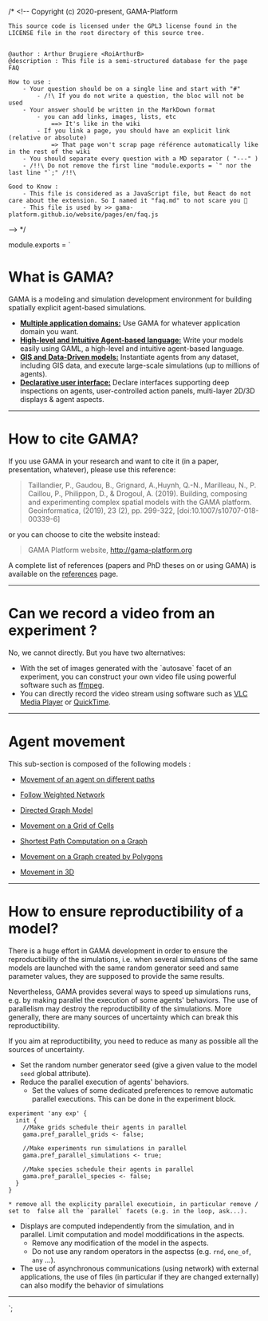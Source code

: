 /* <!--
	Copyright (c) 2020-present, GAMA-Platform

	This source code is licensed under the GPL3 license found in the
	LICENSE file in the root directory of this source tree.


	@author : Arthur Brugiere <RoiArthurB>
	@description : This file is a semi-structured database for the page FAQ 

	How to use :
		- Your question should be on a single line and start with "#"
			- /!\ If you do not write a question, the bloc will not be used
		- Your answer should be written in the MarkDown format 
			- you can add links, images, lists, etc 
				==> It's like in the wiki
			- If you link a page, you should have an explicit link (relative or absolute) 
				=> That page won't scrap page référence automatically like in the rest of the wiki
		- You should separate every question with a MD separator ( "---" )
		- /!!\ Do not remove the first line "module.exports = `" nor the last line "`;" /!!\

	Good to Know : 
		- This file is considered as a JavaScript file, but React do not care about the extension. So I named it "faq.md" to not scare you 🐻
		- This file is used by >> gama-platform.github.io/website/pages/en/faq.js

--> */

module.exports = `
# What is GAMA?

GAMA is a modeling and simulation development environment for building spatially explicit agent-based simulations. 

* [**Multiple application domains:**](wiki/Home#multiple-application-domains) Use GAMA for whatever application domain you want. 
* [**High-level and Intuitive Agent-based language:**](wiki/Home#high-level-and-intuitive-agent-based-language) Write your models easily using GAML, a high-level and intuitive agent-based language.
* [**GIS and Data-Driven models:**](wiki/Home#gis-and-data-driven-models) Instantiate agents from any dataset, including GIS data, and execute large-scale simulations (up to millions of agents).
* [**Declarative user interface:**](wiki/Home#declarative-user-interface) Declare interfaces supporting deep inspections on agents, user-controlled action panels, multi-layer 2D/3D displays & agent aspects.

---

# How to cite GAMA?
If you use GAMA in your research and want to cite it (in a paper, presentation, whatever), please use this reference:

> Taillandier, P., Gaudou, B., Grignard, A.,Huynh, Q.-N., Marilleau, N., P. Caillou, P., Philippon, D., & Drogoul, A. (2019). Building, composing and experimenting complex spatial models with the GAMA platform. Geoinformatica, (2019), 23 (2), pp. 299-322, [doi:10.1007/s10707-018-00339-6]

or you can choose to cite the website instead:

> GAMA Platform website, http://gama-platform.org

A complete list of references (papers and PhD theses on or using GAMA) is available on the [references](References) page.

---

# Can we record a video from an experiment ?

No, we cannot directly. But you have two alternatives:

- With the set of images generated with the \`autosave\` facet of an experiment, you can construct your own video file using powerful software such as [ffmpeg](https://www.ffmpeg.org/).
- You can directly record the video stream using software such as [VLC Media Player](http://www.videolan.org/vlc/index.html) or [QuickTime](http://www.apple.com/quicktime/download/).

---

# Agent movement

This sub-section is composed of the following models :

* [ Movement of an agent on different paths](Agent-movement-Follow-Path)

* [ Follow Weighted Network](Agent-movement-Follow-Weighted-Network-(Agents))

* [ Directed Graph Model](Agent-movement-Goto-Directed-Graph)

* [ Movement on a Grid of Cells](Agent-movement-Goto-Grid)

* [ Shortest Path Computation on a Graph](Agent-movement-Goto-Network)

* [ Movement on a Graph created by Polygons](Agent-movement-Goto-Polygon)

* [ Movement in 3D](Agent-movement-Moving3D)

---

# How to ensure reproductibility of a model? 

There is a huge effort in GAMA development in order to ensure the reproductibility of the simulations, i.e. when several simulations of the same models are launched with the same random  generator seed and same parameter values, they are supposed to provide the same results.

Nevertheless, GAMA provides several ways to speed up simulations runs, e.g. by making parallel the execution of some agents' behaviors. The use of parallelism may destroy the reproductibility of the simulations. More generally, there are many sources of uncertainty which can break this reproductibility.

If you aim at reproductibility, you need to reduce as many as possible all the sources of uncertainty.
  * Set the random number generator seed (give a given value to the model `seed` global attribute).
  * Reduce the parallel execution of agents' behaviors.
    * Set the values of some dedicated preferences to remove automatic parallel executions. This can be done in the experiment block.
```
experiment 'any exp' {
  init {
	//Make grids schedule their agents in parallel
	gama.pref_parallel_grids <- false;

	//Make experiments run simulations in parallel
	gama.pref_parallel_simulations <- true;

	//Make species schedule their agents in parallel
	gama.pref_parallel_species <- false;
  }
}
```
    * remove all the explicity parallel executioin, in particular remove / set to  false all the `parallel` facets (e.g. in the loop, ask...).
  * Displays are computed independently from the simulation, and in parallel. Limit computation and model moddifications in the aspects.
    * Remove any modification of the model in the aspects.
    * Do not use  any random operators in the aspectss (e.g. `rnd`, `one_of`, `any` ...).
  * The use of asynchronous communications (using network) with external applications, the use of files (in particular if they are changed  externally) can also modify the behavior of simulations
    
---

`;
